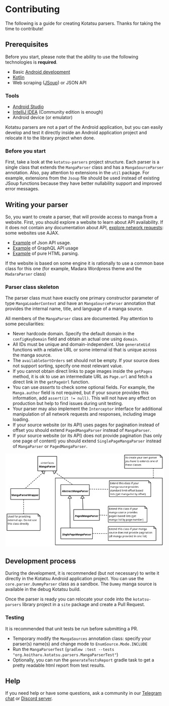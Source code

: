 # Contributing

The following is a guide for creating Kotatsu parsers. Thanks for taking the time to contribute!

## Prerequisites

Before you start, please note that the ability to use the following technologies is **required**.

- Basic [Android development](https://developer.android.com/)
- [Kotlin](https://kotlinlang.org/)
- Web scraping ([JSoup](https://jsoup.org/)) or JSON API

### Tools

- [Android Studio](https://developer.android.com/studio)
- [IntelliJ IDEA](https://www.jetbrains.com/idea/) (Community edition is enough)
- Android device (or emulator)

Kotatsu parsers are not a part of the Android application, but you can easily develop and test it directly inside an
Android application project and relocate it to the library project when done.

### Before you start

First, take a look at the `kotatsu-parsers` project structure. Each parser is a single class that
extends the `MangaParser` class and has a `MangaSourceParser` annotation.
Also, pay attention to extensions in the `util` package. For example, extensions from the `Jsoup` file
should be used instead of existing JSoup functions because they have better nullability support
and improved error messages.

## Writing your parser

So, you want to create a parser, that will provide access to manga from a website.
First, you should explore a website to learn about API availability.
If it does not contain any documentation about
API, [explore network requests](https://firefox-source-docs.mozilla.org/devtools-user/):
some websites use AJAX.

- [Example](https://github.com/KotatsuApp/kotatsu-parsers/blob/master/src/main/kotlin/org/koitharu/kotatsu/parsers/site/ru/DesuMeParser.kt)
  of Json API usage.
- [Example](https://github.com/KotatsuApp/kotatsu-parsers/blob/master/src/main/kotlin/org/koitharu/kotatsu/parsers/site/be/AnibelParser.kt)
  of GraphQL API usage
- [Example](https://github.com/KotatsuApp/kotatsu-parsers/blob/master/src/main/kotlin/org/koitharu/kotatsu/parsers/site/en/MangaTownParser.kt)
  of pure HTML parsing.

If the website is based on some engine it is rationally to use a common base class for this one (for example, Madara
Wordpress theme and the `MadaraParser` class)

### Parser class skeleton

The parser class must have exactly one primary constructor parameter of type `MangaLoaderContext` and have an
`MangaSourceParser` annotation that provides the internal name, title, and language of a manga source.

All members of the `MangaParser` class are documented. Pay attention to some peculiarities:

- Never hardcode domain. Specify the default domain in the `configKeyDomain` field and obtain an actual one using
  `domain`.
- All IDs must be unique and domain-independent. Use `generateUid` functions with a relative URL or some internal id
  that is unique across the manga source.
- The `availableSortOrders` set should not be empty. If your source does not support sorting, specify one most relevant
  value.
- If you cannot obtain direct links to page images inside the `getPages` method, it is ok to use an intermediate URL
  as `Page.url` and fetch a direct link in the `getPageUrl` function.
- You can use _asserts_ to check some optional fields. For example, the `Manga.author` field is not required, but if
  your source provides this information, add `assert(it != null)`. This will not have any effect on production but help
  to find issues during unit testing.
- Your parser may also implement the `Interceptor` interface for additional manipulation of all network requests and
  responses, including image loading.
- If your source website (or its API) uses pages for pagination instead of offset you should extend `PagedMangaParser`
  instead of `MangaParser`.
- If your source website (or its API) does not provide pagination (has only one page of content) you should extend
  `SinglePageMangaParser` instead of `MangaParser` or `PagedMangaParser`.

![parser_classes.png](docs/parser_classes.png)

## Development process

During the development, it is recommended (but not necessary) to write it directly
in the Kotatsu Android application project. You can use the `core.parser.DummyParser` class as a sandbox. The `Dummy`
manga source is available in the debug Kotatsu build.

Once the parser is ready you can relocate your code into the `kotatsu-parsers` library project in a `site` package and
create a Pull Request.

### Testing

It is recommended that unit tests be run before submitting a PR.

- Temporary modify the `MangaSources` annotation class: specify your parser(s) name(s) and change mode
  to `EnumSource.Mode.INCLUDE`
- Run the `MangaParserTest` (`gradlew :test --tests "org.koitharu.kotatsu.parsers.MangaParserTest"`)
- Optionally, you can run the `generateTestsReport` gradle task to get a pretty readable html report from test results.

## Help

If you need help or have some questions, ask a community in our [Telegram chat](https://t.me/kotatsuapp)
or [Discord server](https://discord.gg/NNJ5RgVBC5).
